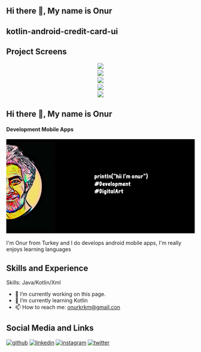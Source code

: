 ## Hi there 👋, My name is Onur

## kotlin-android-credit-card-ui

## Project Screens
<div align="center">
    <img src=https://github.com/onurkrkm/kotlin-android-credit-kard-ui/blob/master/carImage/cardalex.png width="360"</img> 
</div>
<div align="center">
    <img src=https://github.com/onurkrkm/kotlin-android-credit-kard-ui/blob/master/carImage/cardmas.png width="360"</img> 
</div>
<div align="center">
    <img src=https://github.com/onurkrkm/kotlin-android-credit-kard-ui/blob/master/carImage/gifCard.gif width="360"</img> 
</div>
<div align="center">
    <img src=https://github.com/onurkrkm/kotlin-android-credit-kard-ui/blob/master/carImage/gidCard2.gif width="360"</img> 
</div>
<div align="center">
    <img src=https://github.com/onurkrkm/kotlin-android-credit-kard-ui/blob/master/carImage/card.png width="360"</img> 
</div>


## Hi there 👋, My name is Onur
#### Development Mobile Apps
![Development Mobile Apps](https://github.com/onurkrkm/onurkrkm/blob/main/banner.jpg)

I'm Onur from Turkey and I do develops android mobile apps, I'm really enjoys learning languages
## Skills and Experience
Skills: Java/Kotlin/Xml

- 🔭 I’m currently working on this page. 
- 🌱 I’m currently learning Kotlin 
- 📫 How to reach me: onurkrkm@gmail.con 

## Social Media and Links

[<img src='https://cdn.jsdelivr.net/npm/simple-icons@3.0.1/icons/github.svg' alt='github' height='40'>](https://github.com/https://github.com/onurkrkm/onurkrkm)  [<img src='https://cdn.jsdelivr.net/npm/simple-icons@3.0.1/icons/linkedin.svg' alt='linkedin' height='40'>](https://www.linkedin.com/in/https://www.linkedin.com/in/onur-kırkım-117994108//)  [<img src='https://cdn.jsdelivr.net/npm/simple-icons@3.0.1/icons/instagram.svg' alt='instagram' height='40'>](https://www.instagram.com/https://www.instagram.com/onurkirkim//)  [<img src='https://cdn.jsdelivr.net/npm/simple-icons@3.0.1/icons/twitter.svg' alt='twitter' height='40'>](https://twitter.com/https://twitter.com/YunusKrkm)  

